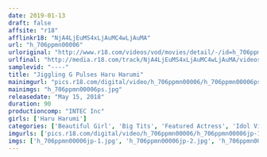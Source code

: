 ```yaml
---
date: 2019-01-13
draft: false
affsite: "r18"
afflinkr18: "NjA4LjEuMS4xLjAuMC4wLjAuMA"
url: "h_706ppmn00006"
urloriginal: "http://www.r18.com/videos/vod/movies/detail/-/id=h_706ppmn00006"
urlfinal: "http://media.r18.com/track/NjA4LjEuMS4xLjAuMC4wLjAuMA/videos/vod/movies/detail/-/id=h_706ppmn00006"
samplevid: "----"
title: "Jiggling G Pulses Haru Harumi"
mainimgurl: "pics.r18.com/digital/video/h_706ppmn00006/h_706ppmn00006ps.jpg"
mainimgs: "h_706ppmn00006ps.jpg"
releasedate: "May 15, 2018"
duration: 90
productioncomp: "INTEC Inc"
girls: ['Haru Harumi']
categories: ['Beautiful Girl', 'Big Tits', 'Featured Actress', 'Idol Video', 'Hi-Def']
imgurls: ['pics.r18.com/digital/video/h_706ppmn00006/h_706ppmn00006jp-1.jpg', 'pics.r18.com/digital/video/h_706ppmn00006/h_706ppmn00006jp-2.jpg', 'pics.r18.com/digital/video/h_706ppmn00006/h_706ppmn00006jp-3.jpg', 'pics.r18.com/digital/video/h_706ppmn00006/h_706ppmn00006jp-4.jpg', 'pics.r18.com/digital/video/h_706ppmn00006/h_706ppmn00006jp-5.jpg', 'pics.r18.com/digital/video/h_706ppmn00006/h_706ppmn00006jp-6.jpg', 'pics.r18.com/digital/video/h_706ppmn00006/h_706ppmn00006jp-7.jpg', 'pics.r18.com/digital/video/h_706ppmn00006/h_706ppmn00006jp-8.jpg', 'pics.r18.com/digital/video/h_706ppmn00006/h_706ppmn00006jp-9.jpg', 'pics.r18.com/digital/video/h_706ppmn00006/h_706ppmn00006jp-10.jpg', 'pics.r18.com/digital/video/h_706ppmn00006/h_706ppmn00006jp-11.jpg', 'pics.r18.com/digital/video/h_706ppmn00006/h_706ppmn00006jp-12.jpg', 'pics.r18.com/digital/video/h_706ppmn00006/h_706ppmn00006jp-13.jpg', 'pics.r18.com/digital/video/h_706ppmn00006/h_706ppmn00006jp-14.jpg', 'pics.r18.com/digital/video/h_706ppmn00006/h_706ppmn00006jp-15.jpg', 'pics.r18.com/digital/video/h_706ppmn00006/h_706ppmn00006jp-16.jpg', 'pics.r18.com/digital/video/h_706ppmn00006/h_706ppmn00006jp-17.jpg', 'pics.r18.com/digital/video/h_706ppmn00006/h_706ppmn00006jp-18.jpg', 'pics.r18.com/digital/video/h_706ppmn00006/h_706ppmn00006jp-19.jpg', 'pics.r18.com/digital/video/h_706ppmn00006/h_706ppmn00006jp-20.jpg']
imgs: ['h_706ppmn00006jp-1.jpg', 'h_706ppmn00006jp-2.jpg', 'h_706ppmn00006jp-3.jpg', 'h_706ppmn00006jp-4.jpg', 'h_706ppmn00006jp-5.jpg', 'h_706ppmn00006jp-6.jpg', 'h_706ppmn00006jp-7.jpg', 'h_706ppmn00006jp-8.jpg', 'h_706ppmn00006jp-9.jpg', 'h_706ppmn00006jp-10.jpg', 'h_706ppmn00006jp-11.jpg', 'h_706ppmn00006jp-12.jpg', 'h_706ppmn00006jp-13.jpg', 'h_706ppmn00006jp-14.jpg', 'h_706ppmn00006jp-15.jpg', 'h_706ppmn00006jp-16.jpg', 'h_706ppmn00006jp-17.jpg', 'h_706ppmn00006jp-18.jpg', 'h_706ppmn00006jp-19.jpg', 'h_706ppmn00006jp-20.jpg']
---
```

